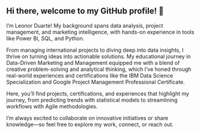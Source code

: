 ## Hi there, welcome to my GitHub profile! 👋

I’m Leonor Duarte! My background spans data analysis, project management, and marketing intelligence, with hands-on experience in tools like Power BI, SQL, and Python.

From managing international projects to diving deep into data insights, I thrive on turning ideas into actionable solutions. My educational journey in Data-Driven Marketing and Management equipped me with a blend of creative problem-solving and analytical thinking, which I’ve honed through real-world experiences and certifications like the IBM Data Science Specialization and Google Project Management Professional Certificate.

Here, you’ll find projects, certifications, and experiences that highlight my journey, from predicting trends with statistical models to streamlining workflows with Agile methodologies.

I’m always excited to collaborate on innovative initiatives or share knowledge—so feel free to explore my work, connect, or reach out. 
